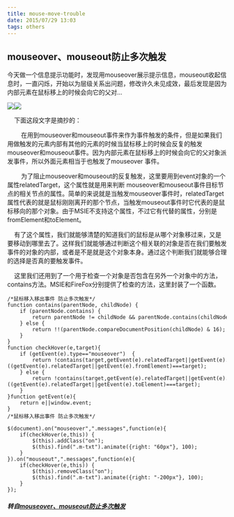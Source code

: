```yaml
---
title: mouse-move-trouble
date: 2015/07/29 13:03
tags: others
---
```


## mouseover、mouseout防止多次触发

今天做一个信息提示功能时，发现用mouseover展示提示信息，mouseout收起信息时，一直闪烁，开始以为层级关系出问题，修改许久未见成效，最后发现是因为内部元素在鼠标移上的时候会向它的父对...  

![](http://static.oschina.net/uploads/space/2015/0729/125346_K5Kp_255575.png)![](http://static.oschina.net/uploads/space/2015/0729/124752_Lwdz_255575.png)

    下面这段文字是摘抄的：  

        在用到mouseover和mouseout事件来作为事件触发的条件，但是如果我们用做触发的元素内部有其他的元素的时候当鼠标移上的时候会反复的触发mouseover和mouseout事件。因为内部元素在鼠标移上的时候会向它的父对象派发事件，所以外面元素相当于也触发了mouseover 事件。

        为了阻止mouseover和mouseout的反复触发，这里要用到event对象的一个属性relatedTarget，这个属性就是用来判断 mouseover和mouseout事件目标节点的相关节点的属性。简单的来说就是当触发mouseover事件时，relatedTarget属性代表的就是鼠标刚刚离开的那个节点，当触发mouseout事件时它代表的是鼠标移向的那个对象。由于MSIE不支持这个属性，不过它有代替的属性，分别是 fromElement和toElement。

    有了这个属性，我们就能够清楚的知道我们的鼠标是从哪个对象移过来，又是要移动到哪里去了。这样我们就能够通过判断这个相关联的对象是否在我们要触发事件的对象的内部，或者是不是就是这个对象本身。通过这个判断我们就能够合理的选择是否真的要触发事件。

    这里我们还用到了一个用于检查一个对象是否包含在另外一个对象中的方法，contains方法。MSIE和FireFox分别提供了检查的方法，这里封装了一个函数。

  

```
/*鼠标移入移出事件 防止多次触发*/
function contains(parentNode, childNode) {
    if (parentNode.contains) {
        return parentNode != childNode && parentNode.contains(childNode);
    } else {
        return !!(parentNode.compareDocumentPosition(childNode) & 16);
    }
}
function checkHover(e,target){
    if (getEvent(e).type=="mouseover")  {
        return !contains(target,getEvent(e).relatedTarget||getEvent(e).fromElement) && !((getEvent(e).relatedTarget||getEvent(e).fromElement)===target);
    } else {
        return !contains(target,getEvent(e).relatedTarget||getEvent(e).toElement) && !((getEvent(e).relatedTarget||getEvent(e).toElement)===target);
    }
}function getEvent(e){
    return e||window.event;
}
/*鼠标移入移出事件 防止多次触发*/
```

```
$(document).on("mouseover",".messages",function(e){
    if(checkHover(e,this)) {
        $(this).addClass("on");
        $(this).find(".m-txt").animate({right: "60px"}, 100);
    }
}).on("mouseout",".messages",function(e){
    if(checkHover(e,this)) {
        $(this).removeClass("on");
        $(this).find(".m-txt").animate({right: "-200px"}, 100);
    }
});
```

##### 转自[mouseover、mouseout防止多次触发](https://my.oschina.net/luweiweiwei/blog/485108)